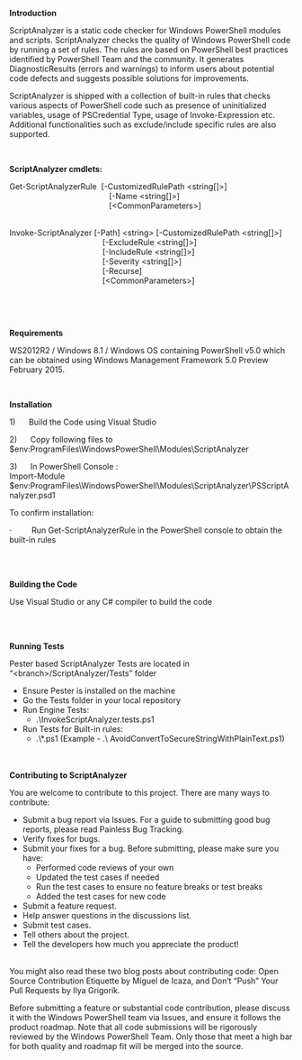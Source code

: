 <html>
<head>
	<title></title>
</head>
<body>
<p><strong>Introduction</strong></p>

<p>ScriptAnalyzer is a static code checker for Windows PowerShell modules and scripts. ScriptAnalyzer checks the quality of Windows PowerShell code by running a set of rules. The rules are based on PowerShell best practices identified by PowerShell Team and the community. It generates DiagnosticResults (errors and warnings) to inform users about potential code defects and suggests possible solutions for improvements.</p>

<p>ScriptAnalyzer is shipped with a collection of built-in rules that checks various aspects of PowerShell code such as presence of uninitialized variables, usage of PSCredential Type, usage of Invoke-Expression etc. Additional functionalities such as exclude/include specific rules are also supported.</p>

<p>&nbsp;</p>

<p><strong>ScriptAnalyzer cmdlets:</strong></p>

<p>Get-ScriptAnalyzerRule &nbsp;[-CustomizedRulePath &lt;string[]&gt;]<br />
&nbsp; &nbsp; &nbsp; &nbsp; &nbsp; &nbsp; &nbsp; &nbsp; &nbsp; &nbsp; &nbsp; &nbsp; &nbsp; &nbsp; &nbsp; &nbsp; &nbsp; &nbsp; &nbsp; &nbsp; &nbsp; &nbsp; &nbsp;[-Name &lt;string[]&gt;]<br />
&nbsp; &nbsp; &nbsp; &nbsp; &nbsp; &nbsp; &nbsp; &nbsp; &nbsp; &nbsp; &nbsp; &nbsp; &nbsp; &nbsp; &nbsp; &nbsp; &nbsp; &nbsp; &nbsp; &nbsp; &nbsp; &nbsp; &nbsp;[&lt;CommonParameters&gt;]</p>

<p><br />
Invoke-ScriptAnalyzer [-Path] &lt;string&gt; [-CustomizedRulePath &lt;string[]&gt;]&nbsp;<br />
&nbsp; &nbsp; &nbsp; &nbsp; &nbsp; &nbsp; &nbsp; &nbsp; &nbsp; &nbsp; &nbsp; &nbsp; &nbsp; &nbsp; &nbsp; &nbsp; &nbsp; &nbsp; &nbsp; &nbsp; &nbsp; [-ExcludeRule &lt;string[]&gt;]&nbsp;<br />
&nbsp; &nbsp; &nbsp; &nbsp; &nbsp; &nbsp; &nbsp; &nbsp; &nbsp; &nbsp; &nbsp; &nbsp; &nbsp; &nbsp; &nbsp; &nbsp; &nbsp; &nbsp; &nbsp; &nbsp; &nbsp; [-IncludeRule &lt;string[]&gt;]&nbsp;<br />
&nbsp; &nbsp; &nbsp; &nbsp; &nbsp; &nbsp; &nbsp; &nbsp; &nbsp; &nbsp; &nbsp; &nbsp; &nbsp; &nbsp; &nbsp; &nbsp; &nbsp; &nbsp; &nbsp; &nbsp; &nbsp; [-Severity &lt;string[]&gt;]&nbsp;<br />
&nbsp; &nbsp; &nbsp; &nbsp; &nbsp; &nbsp; &nbsp; &nbsp; &nbsp; &nbsp; &nbsp; &nbsp; &nbsp; &nbsp; &nbsp; &nbsp; &nbsp; &nbsp; &nbsp; &nbsp; &nbsp; [-Recurse]&nbsp;<br />
&nbsp; &nbsp; &nbsp; &nbsp; &nbsp; &nbsp; &nbsp; &nbsp; &nbsp; &nbsp; &nbsp; &nbsp; &nbsp; &nbsp; &nbsp; &nbsp; &nbsp; &nbsp; &nbsp; &nbsp; &nbsp; [&lt;CommonParameters&gt;]</p>

<p>&nbsp;</p>

<p>&nbsp;</p>

<p><strong>Requirements</strong></p>

<p>WS2012R2 / Windows 8.1 / Windows OS containing PowerShell v5.0 which can be obtained using Windows Management Framework 5.0 Preview February 2015.</p>

<p>&nbsp;</p>

<p><strong>Installation</strong></p>

<p>1) &nbsp; &nbsp; &nbsp;Build the Code using Visual Studio</p>

<p>2) &nbsp; &nbsp; &nbsp;Copy following files to $env:ProgramFiles\WindowsPowerShell\Modules\ScriptAnalyzer</p>

<p>3) &nbsp; &nbsp; &nbsp;In PowerShell Console :<br />
Import-Module $env:ProgramFiles\WindowsPowerShell\Modules\ScriptAnalyzer\PSScriptAnalyzer.psd1</p>

<p>To confirm installation:</p>

<p>&middot; &nbsp; &nbsp; &nbsp; &nbsp; Run Get-ScriptAnalyzerRule in the PowerShell console to obtain the built-in rules</p>

<p>&nbsp;</p>

<p><br />
<strong>Building the Code</strong></p>

<p>Use Visual Studio or any C# compiler to build the code</p>

<p>&nbsp;</p>

<p><br />
<strong>Running Tests</strong></p>

<p>Pester based ScriptAnalyzer Tests are located in &ldquo;&lt;branch&gt;/ScriptAnalyzer/Tests&rdquo; folder</p>

<ul>
	<li>Ensure Pester is installed on the machine</li>
	<li>Go the Tests folder in your local repository</li>
	<li>Run Engine Tests:
	<ul>
		<li>.\InvokeScriptAnalyzer.tests.ps1</li>
	</ul>
	</li>
	<li>Run Tests for Built-in rules:
	<ul>
		<li>.\*.ps1 (Example - .\ AvoidConvertToSecureStringWithPlainText.ps1)<br />
		&nbsp;</li>
	</ul>
	</li>
</ul>

<p><br />
<strong>Contributing to ScriptAnalyzer</strong></p>

<p>You are welcome to contribute to this project. There are many ways to contribute:</p>

<ul>
	<li>Submit a bug report via Issues. For a guide to submitting good bug reports, please read Painless Bug Tracking.</li>
	<li>Verify fixes for bugs.</li>
	<li>Submit your fixes for a bug. Before submitting, please make sure you have:
	<ul>
		<li>Performed code reviews of your own</li>
		<li>Updated the test cases if needed</li>
		<li>Run the test cases to ensure no feature breaks or test breaks</li>
		<li>Added the test cases for new code</li>
	</ul>
	</li>
	<li>Submit a feature request.</li>
	<li>Help answer questions in the discussions list.</li>
	<li>Submit test cases.</li>
	<li>Tell others about the project.</li>
	<li>Tell the developers how much you appreciate the product!</li>
</ul>

<p><br />
You might also read these two blog posts about contributing code: Open Source Contribution Etiquette by Miguel de Icaza, and Don&rsquo;t &ldquo;Push&rdquo; Your Pull Requests by Ilya Grigorik.</p>

<p>Before submitting a feature or substantial code contribution, please discuss it with the Windows PowerShell team via Issues, and ensure it follows the product roadmap. Note that all code submissions will be rigorously reviewed by the Windows PowerShell Team. Only those that meet a high bar for both quality and roadmap fit will be merged into the source.</p>

<p>&nbsp;</p>
</body>
</html>
